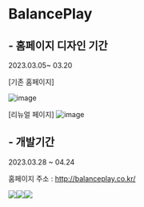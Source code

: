 # BalancePlay 



## - 홈페이지 디자인 기간 
2023.03.05~ 03.20

[기존 홈페이지]

![image](https://github.com/Saeunnnnni/balancePlay_e/assets/108113552/946d583a-8a5e-42a7-91a8-d75a916506bc)

[리뉴얼 페이지]
![image](https://github.com/Saeunnnnni/balancePlay_e/assets/108113552/b011727c-1386-4c66-80dc-3aa426310cde)


## - 개발기간
2023.03.28 ~ 04.24

홈페이지 주소 : http://balanceplay.co.kr/

<div class="box" style="display:flex">
<img src="https://img.shields.io/badge/HTML5-E34F26?style=flat&logo=html5&logoColor=white"/>
<img src="https://img.shields.io/badge/CSS-1572B6?style=flat&logo=css3&logoColor=white"/>
<img src="https://img.shields.io/badge/javascript-F7DF1E?style=flat&logo=javascript&logoColor=white"/>
</div>

